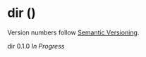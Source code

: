 # dir ()

Version numbers follow [Semantic Versioning](https://semver.org/).

dir 0.1.0
*In Progress*

